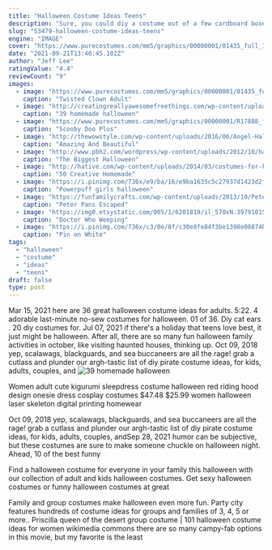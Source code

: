 ```yaml
---
title: "Halloween Costume Ideas Teens"
description: "Sure, you could diy a costume out of a few cardboard boxes, but this store-bought one is just as fun, and so much less work. The incredibles makes for an incredible family costume. Photo by"
slug: "53479-halloween-costume-ideas-teens"
engine: "IMAGE"
cover: "https://www.purecostumes.com/mm5/graphics/00000001/01435_full_1.jpg"
date: "2021-09-21T13:40:45.102Z"
author: "Jeff Lee"
ratingValue: "4.4"
reviewCount: "9"
images:
  - image: "https://www.purecostumes.com/mm5/graphics/00000001/01435_full_1.jpg"
    caption: "Twisted Clown Adult"
  - image: "http://creatingreallyawesomefreethings.com/wp-content/uploads/2012/05/costumzee-5374-full1.jpg"
    caption: "39 homemade halloween"
  - image: "https://www.purecostumes.com/mm5/graphics/00000001/R17888_full_1.jpg"
    caption: "Scooby Doo Plus"
  - image: "http://thewowstyle.com/wp-content/uploads/2016/06/Angel-Halloween-Makeup-Ideas.jpg"
    caption: "Amazing And Beautiful"
  - image: "http://www.pbh2.com/wordpress/wp-content/uploads/2012/10/halloween-fails-hulk.jpg"
    caption: "The Biggest Halloween"
  - image: "http://hative.com/wp-content/uploads/2014/03/costumes-for-kids/47-little-girl-pocahontas-costume.jpg"
    caption: "50 Creative Homemade"
  - image: "https://i.pinimg.com/736x/e9/ba/16/e9ba1635c5c27937d1423d2f903e13eb--girl-halloween-costumes-powerpuff-girls.jpg"
    caption: "Powerpuff girls halloween"
  - image: "https://funfamilycrafts.com/wp-content/uploads/2013/10/Peter-Pan-Shadow-Costume-9-of-11.jpg"
    caption: "Peter Pans Escaped"
  - image: "https://img0.etsystatic.com/005/1/6201819/il_570xN.397910154_6ouy.jpg"
    caption: "Doctor Who Weeping"
  - image: "https://i.pinimg.com/736x/c3/0e/8f/c30e8fe84f3be1398e08874bc4879a13--redneck-costume-redneck-party.jpg"
    caption: "Pin on White"
tags:
  - "halloween"
  - "costume"
  - "ideas"
  - "teens"
draft: false
type: post
---
```


Mar 15, 2021 here are 36 great halloween costume ideas for adults. 5:22. 4 adorable last-minute no-sew costumes for halloween. 01 of 36. Diy cat ears .  20 diy costumes for. Jul 07, 2021 if there's a holiday that teens love best, it just might be halloween. After all, there are so many fun halloween family activities in october, like visiting haunted houses, thinking up. Oct 09, 2018 yep, scalawags, blackguards, and sea buccaneers are all the rage! grab a cutlass and plunder our argh-tastic list of diy pirate costume ideas, for kids, adults, couples, and
![39 homemade halloween](http://creatingreallyawesomefreethings.com/wp-content/uploads/2012/05/costumzee-5374-full1.jpg "39 homemade halloween")

Women adult cute kigurumi sleepdress costume halloween red riding hood design onesie dress cosplay costumes $47.48 $25.99 women halloween laser skeleton digital printing homewear
<!--inArticleAds-->

<!--galleryOne-->

Oct 09, 2018 yep, scalawags, blackguards, and sea buccaneers are all the rage! grab a cutlass and plunder our argh-tastic list of diy pirate costume ideas, for kids, adults, couples, andSep 28, 2021 humor can be subjective, but these costumes are sure to make someone chuckle on halloween night. Ahead, 10 of the best funny
<!--inArticleAds-->

<!--galleryTwo-->

Find a halloween costume for everyone in your family this halloween with our collection of adult and kids halloween costumes. Get sexy halloween costumes or funny halloween costumes at great
<!--galleryThree-->

Family and group costumes make halloween even more fun. Party city features hundreds of costume ideas for groups and families of 3, 4, 5 or more.. Priscilla queen of the desert group costume | 101 halloween costume ideas for women wikimedia commons there are so many campy-fab options in this movie, but my favorite is the least